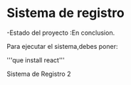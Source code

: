 <h1> Sistema de registro </h1>

-Estado del proyecto :En conclusion.

Para ejecutar el sistema,debes poner:

 '''que install react'''

 Sistema de Registro 2 
